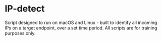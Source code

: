 # IP-detect
Script designed to run on macOS and Linux - built to identify all incoming IPs on a target endpoint, over a set time period.
All scripts are for training purposes only. 

